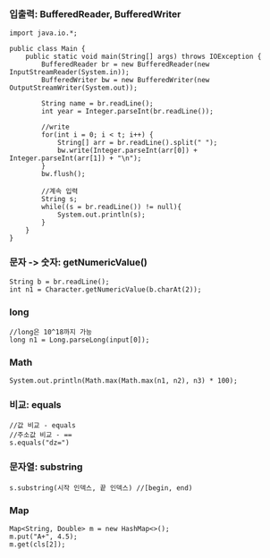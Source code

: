 ### 입출력: BufferedReader, BufferedWriter
```
import java.io.*;

public class Main {
    public static void main(String[] args) throws IOException {
        BufferedReader br = new BufferedReader(new InputStreamReader(System.in));
        BufferedWriter bw = new BufferedWriter(new OutputStreamWriter(System.out));

        String name = br.readLine();
        int year = Integer.parseInt(br.readLine());

        //write
        for(int i = 0; i < t; i++) {
            String[] arr = br.readLine().split(" ");
            bw.write(Integer.parseInt(arr[0]) + Integer.parseInt(arr[1]) + "\n");
        }
        bw.flush();

        //계속 입력
        String s;
        while((s = br.readLine()) != null){
            System.out.println(s);
        }
    }
}
```

### 문자 -> 숫자: getNumericValue()
```
String b = br.readLine();
int n1 = Character.getNumericValue(b.charAt(2));
```

### long
```
//long은 10^18까지 가능
long n1 = Long.parseLong(input[0]);
```

### Math
```
System.out.println(Math.max(Math.max(n1, n2), n3) * 100);
```

### 비교: equals
```
//값 비교 - equals
//주소값 비교 - ==
s.equals("dz=")
```

### 문자열: substring
```
s.substring(시작 인덱스, 끝 인덱스) //[begin, end)
```

### Map
```
Map<String, Double> m = new HashMap<>();
m.put("A+", 4.5);
m.get(cls[2]);
```
